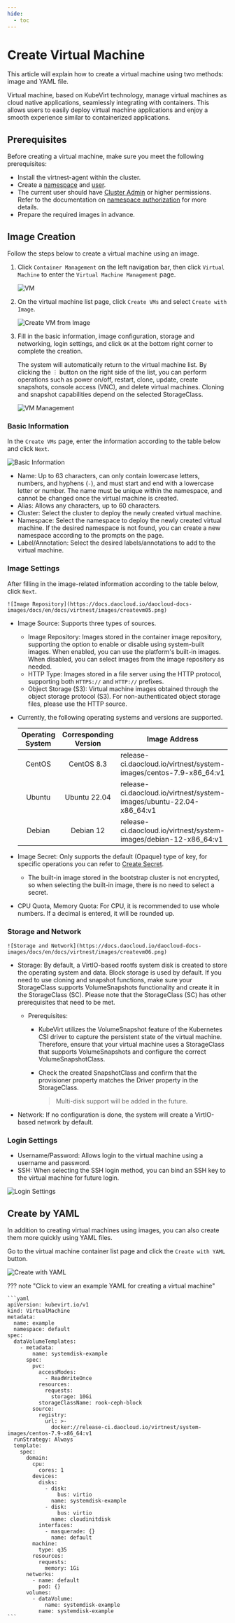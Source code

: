 ```yaml
---
hide:
  - toc
---
```


# Create Virtual Machine

This article will explain how to create a virtual machine using two methods: image and YAML file.

Virtual machine, based on KubeVirt technology, manage virtual machines as cloud native applications,
seamlessly integrating with containers. This allows users to easily deploy virtual machine applications and
enjoy a smooth experience similar to containerized applications.

## Prerequisites

Before creating a virtual machine, make sure you meet the following prerequisites:

- Install the virtnest-agent within the cluster.
- Create a [namespace](../../kpanda/user-guide/namespaces/createns.md) and [user](../../ghippo/user-guide/access-control/user.md).
- The current user should have [Cluster Admin](../../kpanda/user-guide/permissions/permission-brief.md#cluster-admin)
  or higher permissions. Refer to the documentation on
  [namespace authorization](../../kpanda/user-guide/namespaces/createns.md) for more details.
- Prepare the required images in advance.

## Image Creation

Follow the steps below to create a virtual machine using an image.

1. Click `Container Management` on the left navigation bar, then click `Virtual Machine` to enter the `Virtual Machine Management` page.

    ![VM](https://docs.daocloud.io/daocloud-docs-images/docs/en/docs/virtnest/images/createvm01.png)

2. On the virtual machine list page, click `Create VMs` and select `Create with Image`.

    ![Create VM from Image](https://docs.daocloud.io/daocloud-docs-images/docs/en/docs/virtnest/images/createvm02.png)

3. Fill in the basic information, image configuration, storage and networking, login settings, and click `OK` at the bottom right corner to complete the creation.

    The system will automatically return to the virtual machine list. By clicking the `︙` button
    on the right side of the list, you can perform operations such as power on/off, restart,
    clone, update, create snapshots, console access (VNC), and delete virtual machines.
    Cloning and snapshot capabilities depend on the selected StorageClass.

    ![VM Management](https://docs.daocloud.io/daocloud-docs-images/docs/en/docs/virtnest/images/createvm03.png)

### Basic Information

In the `Create VMs` page, enter the information according to the table below and click `Next`.

![Basic Information](https://docs.daocloud.io/daocloud-docs-images/docs/en/docs/virtnest/images/createvm04.png)

- Name: Up to 63 characters, can only contain lowercase letters, numbers, and hyphens (`-`),
  and must start and end with a lowercase letter or number. The name must be unique within the
  namespace, and cannot be changed once the virtual machine is created.
- Alias: Allows any characters, up to 60 characters.
- Cluster: Select the cluster to deploy the newly created virtual machine.
- Namespace: Select the namespace to deploy the newly created virtual machine.
  If the desired namespace is not found, you can create a new namespace according to the prompts on the page.
- Label/Annotation: Select the desired labels/annotations to add to the virtual machine.

### Image Settings

After filling in the image-related information according to the table below, click `Next`.

    ![Image Repository](https://docs.daocloud.io/daocloud-docs-images/docs/en/docs/virtnest/images/createvm05.png)

- Image Source: Supports three types of sources.

    - Image Repository: Images stored in the container image repository, supporting the option
      to enable or disable using system-built images. When enabled, you can use the platform's
      built-in images. When disabled, you can select images from the image repository as needed.
    - HTTP Type: Images stored in a file server using the HTTP protocol, supporting both
      `HTTPS://` and `HTTP://` prefixes.
    - Object Storage (S3): Virtual machine images obtained through the object storage protocol (S3).
      For non-authenticated object storage files, please use the HTTP source.

- Currently, the following operating systems and versions are supported.

    | Operating System | Corresponding Version | Image Address |
    | :--------------: | :------------------: | ------------- |
    |      CentOS      |       CentOS 8.3      | release-ci.daocloud.io/virtnest/system-images/centos-7.9-x86_64:v1 |
    |      Ubuntu      |     Ubuntu 22.04      | release-ci.daocloud.io/virtnest/system-images/ubuntu-22.04-x86_64:v1 |
    |      Debian      |       Debian 12       | release-ci.daocloud.io/virtnest/system-images/debian-12-x86_64:v1 |

- Image Secret: Only supports the default (Opaque) type of key, for specific operations you can refer to [Create Secret](create-secret.md).

    - The built-in image stored in the bootstrap cluster is not encrypted, so when selecting the built-in image, there is no need to select a secret.

- CPU Quota, Memory Quota: For CPU, it is recommended to use whole numbers.
  If a decimal is entered, it will be rounded up.

### Storage and Network

    ![Storage and Network](https://docs.daocloud.io/daocloud-docs-images/docs/en/docs/virtnest/images/createvm06.png)

- Storage: By default, a VirtIO-based rootfs system disk is created to store the operating system and data.
  Block storage is used by default. If you need to use cloning and snapshot functions, make sure your
  StorageClass supports VolumeSnapshots functionality and create it in the StorageClass (SC).
  Please note that the StorageClass (SC) has other prerequisites that need to be met.

    - Prerequisites:
    
        - KubeVirt utilizes the VolumeSnapshot feature of the Kubernetes CSI driver to capture
          the persistent state of the virtual machine. Therefore, ensure that your virtual machine
          uses a StorageClass that supports VolumeSnapshots and configure the correct VolumeSnapshotClass.
        - Check the created SnapshotClass and confirm that the provisioner property matches the
          Driver property in the StorageClass.

          > Multi-disk support will be added in the future.

- Network: If no configuration is done, the system will create a VirtIO-based network by default.

### Login Settings

- Username/Password: Allows login to the virtual machine using a username and password.
- SSH: When selecting the SSH login method, you can bind an SSH key to the virtual machine for future login.

![Login Settings](https://docs.daocloud.io/daocloud-docs-images/docs/en/docs/virtnest/images/createvm07.png)

## Create by YAML

In addition to creating virtual machines using images, you can also create them more quickly using YAML files.

Go to the virtual machine container list page and click the `Create with YAML` button.

![Create with YAML](https://docs.daocloud.io/daocloud-docs-images/docs/en/docs/virtnest/images/createvm08.png)

??? note "Click to view an example YAML for creating a virtual machine"

    ```yaml
    apiVersion: kubevirt.io/v1
    kind: VirtualMachine
    metadata:
      name: example
      namespace: default
    spec:
      dataVolumeTemplates:
        - metadata:
            name: systemdisk-example
          spec:
            pvc:
              accessModes:
                - ReadWriteOnce
              resources:
                requests:
                  storage: 10Gi
              storageClassName: rook-ceph-block
            source:
              registry:
                url: >-
                  docker://release-ci.daocloud.io/virtnest/system-images/centos-7.9-x86_64:v1
      runStrategy: Always
      template:
        spec:
          domain:
            cpu:
              cores: 1
            devices:
              disks:
                - disk:
                    bus: virtio
                  name: systemdisk-example
                - disk:
                    bus: virtio
                  name: cloudinitdisk
              interfaces:
                - masquerade: {}
                  name: default
            machine:
              type: q35
            resources:
              requests:
                memory: 1Gi
          networks:
            - name: default
              pod: {}
          volumes:
            - dataVolume:
                name: systemdisk-example
              name: systemdisk-example
    ```
